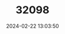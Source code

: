 ---
title: "32098"
category: "Dalbergia latifolia"
draft: false
date: 2024-02-22 13:03:50
languages:
  English: ["Bombay Blackwood", "Indian Rosewood", "Indonesian Rosewood", "Malabar Rosewood"]
  French: ["Palisandre De L'Inde"]
  Indonesian: ["Sonobrits", "Sonokeling", "Sonosungu"]
---